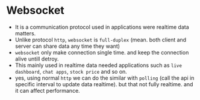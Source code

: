 # **Websocket**

- It is a communication protocol used in applications were realtime data matters.
- Unlike protocol `http`, `websocket` is `full-duplex` (mean. both client and server can share data any time they want)
- `websocket` only make connection single time. and keep the connection alive untill detroy.
- This mainly used in realtime data needed applications such as `live dashboard`, `chat apps`, `stock price` and so on.
- yes, using normal `http` we can do the similar with `polling` (call the api in specific interval to update data realtime). but that not fully realtime. and it can affect performance.

